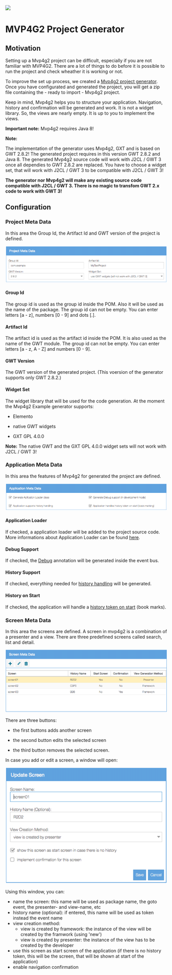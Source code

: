 <a title="Gitter" href="https://gitter.im/mvp4g/mvp4g"><img src="https://badges.gitter.im/Join%20Chat.svg"></a>

# MVP4G2 Project Generator

## Motivation

Setting up a Mvp4g2 project can be difficult, especially if you are not familiar with MVP4G2. There are a lot of things
to do before it is possible to run the project and check wheather it is working or not.

To improve the set up process, we created a
[Mvp4g2 project generator](http://www.mvp4g.org/gwt-boot-starter-mvp4g2/GwtBootStarterMvp4g2.html). Once you have configurated and generated the project, you will get a zip file containing the - ready to import - Mvp4g2 project.

Keep in mind, Mvp4g2 helps you to structure your application. Navigation, history and confirmation will be generated and
work. It is not a widget library. So, the views are nearly empty. It is up to you to implement the views.

**Important note:** Mvp4g2 requires Java 8!

**Note:**

The implementation of the generator uses Mvp4g2, GXT and is based on GWT 2.8.2! The generated project requires in this
version GWT 2.8.2 and Java 8. The generated Mvp4g2 source code will work with J2CL / GWT 3 once all dependies to GWT
2.8.2 are replaced. You have to choose a widget set, that will work with J2CL / GWT 3 to be compatible with J2CL / GWT 3!

**The generator nor Mvp4g2 will make any existing source code compatible with J2CL / GWT 3. There is no magic to
transfom GWT 2.x code to work with GWT 3!**

## Configuration

### Project Meta Data

In this area the Group Id, the Artifact Id and GWT version of the project is defined.

![Project Meta Data](https://github.com/mvp4g/gwt-boot-starter-mvp4g2/blob/master/etc/images/ProjectMetaData.png?raw=true)

#### Group Id

The group id is used as the group id inside the POM. Also it will be used as the name of the package. The group id can
not be empty. You can enter letters [a - z], numbers [0 - 9] and dots [.].

#### Artifact Id

The artifact id is used as the artifact id inside the POM. It is also used as the name of the GWT module. The group id
can not be empty. You can enter letters [a - z, A - Z] and numbers [0 - 9].

#### GWT Version

The GWT version of the generated project. (This voersion of the generator supports only GWT 2.8.2.)

#### Widget Set

The widget library that will be used for the code generation.
At the moment the Mvp4g2 Example generator supports:

- Elemento

- native GWT widgets

- GXT GPL 4.0.0

**Note:** The native GWT and the GXT GPL 4.0.0 widget sets will not work with J2CL / GWT 3!

### Application Meta Data

In this area the features of Mvp4g2 for generated the project are defined.

![Project Meta Data](https://github.com/mvp4g/gwt-boot-starter-mvp4g2/blob/master/etc/images/ApplicationMetaData.png?raw=true)

#### Application Loader

If checked, a application loader will be added to the project source code. More informations about Application Loader
can be found [here](https://github.com/mvp4g/mvp4g2/wiki/02.-Application-Loader).

#### Debug Support

If checked, the [Debug](https://github.com/mvp4g/mvp4g2/wiki/03.-Defining-an-Event-Bus#logs) annotation will be
generated inside the event bus.

#### History Support

If checked, everything needed for [history handling](https://github.com/mvp4g/mvp4g2/wiki/05.-Browser-History-Support)
will be generated.

#### History on Start

If checked, the application will handle a [history token on start](https://github.com/mvp4g/mvp4g2/wiki/05.-Browser-History-Support#history-on-start) (book marks).

### Screen Meta Data

In this area the screens are defined. A screen in mvp4g2 is a combination of a presenter and a view. There are three
predefined screens called search, list and detail.

![Project Meta Data](https://github.com/mvp4g/gwt-boot-starter-mvp4g2/blob/master/etc/images/ScreenMetaData.png?raw=true)

There are three buttons:

- the first buttons adds another screen

- the second button edits the selected screen

- the third button removes the selected screen.

In case you add or edit a screen, a window will open:

![Add or edit screen data](https://github.com/mvp4g/gwt-boot-starter-mvp4g2/blob/master/etc/images/ScreenWindowMetaData.png?raw=true)

Using this window, you can:

* name the screen: this name will be used as package name, the goto event, the presenter- and view-name, etc
* history name (optional): if entered, this name will be used as token instead the event name
* view creation method:
  * view is created by framework: the instance of the view will be created by the framwork (using 'new')
  * view is created by presenter: the instance of the view has to be created by the developer
* use this screen as start screen of the application (if there is no history token, this will be the screen, that will
  be shown at start of the application)
* enable navigation confirmation
